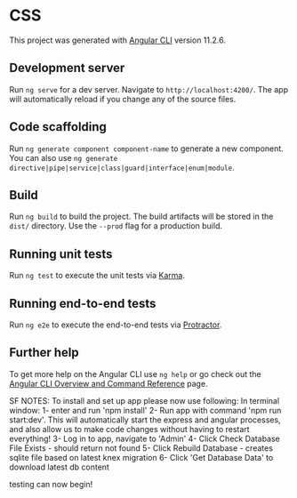 # CSS

This project was generated with [Angular CLI](https://github.com/angular/angular-cli) version 11.2.6.

## Development server

Run `ng serve` for a dev server. Navigate to `http://localhost:4200/`. The app will automatically reload if you change any of the source files.

## Code scaffolding

Run `ng generate component component-name` to generate a new component. You can also use `ng generate directive|pipe|service|class|guard|interface|enum|module`.

## Build

Run `ng build` to build the project. The build artifacts will be stored in the `dist/` directory. Use the `--prod` flag for a production build.

## Running unit tests

Run `ng test` to execute the unit tests via [Karma](https://karma-runner.github.io).

## Running end-to-end tests

Run `ng e2e` to execute the end-to-end tests via [Protractor](http://www.protractortest.org/).

## Further help

To get more help on the Angular CLI use `ng help` or go check out the [Angular CLI Overview and Command Reference](https://angular.io/cli) page.


SF NOTES:
To install and set up app please now use following:
In terminal window:
1- enter and run 'npm install'
2- Run app with command 'npm run start:dev'. This will automatically start the express and angular processes, and also allow us to make code changes without having to restart everything!
3- Log in to app, navigate to 'Admin'
4- Click Check Database File Exists - should return not found
5- Click Rebuild Database - creates sqlite file based on latest knex migration
6- Click 'Get Database Data' to download latest db content

testing can now begin!

